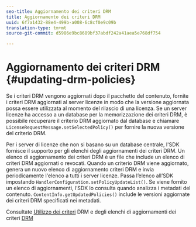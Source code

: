 ```yaml
---
seo-title: Aggiornamento dei criteri DRM
title: Aggiornamento dei criteri DRM
uuid: 6f7a1432-88e4-499b-a008-6c8cf0e9c09b
translation-type: tm+mt
source-git-commit: d5986e9bc8689bf37abdf242a41aea5e768df754

---
```



# Aggiornamento dei criteri DRM {#updating-drm-policies}

Se i criteri DRM vengono aggiornati dopo il pacchetto del contenuto, fornite i criteri DRM aggiornati al server licenze in modo che la versione aggiornata possa essere utilizzata al momento del rilascio di una licenza. Se un server licenze ha accesso a un database per la memorizzazione dei criteri DRM, è possibile recuperare il criterio DRM aggiornato dal database e chiamare `LicenseRequestMessage.setSelectedPolicy()` per fornire la nuova versione del criterio DRM.

Per i server di licenze che non si basano su un database centrale, l&#39;SDK fornisce il supporto per gli elenchi degli aggiornamenti dei criteri DRM. Un elenco di aggiornamento dei criteri DRM è un file che include un elenco di criteri DRM aggiornati o revocati. Quando un criterio DRM viene aggiornato, genera un nuovo elenco di aggiornamento criteri DRM e invia periodicamente l&#39;elenco a tutti i server licenze. Passa l’elenco all’SDK impostando `HandlerConfiguration.setPolicyUpdateList()`. Se viene fornito un elenco di aggiornamenti, l’SDK lo consulta quando analizza i metadati del contenuto. `ContentInfo.getUpdatedPolicies()` include le versioni aggiornate dei criteri DRM specificati nei metadati.

Consultate [Utilizzo dei criteri](../../../protecting-content/working-policies-overview/working-with-policies.md) DRM e degli elenchi di aggiornamenti dei criteri [DRM](../../../protecting-content/working-policies-overview/policy-update-lists/working-with-policy-update-lists.md)
